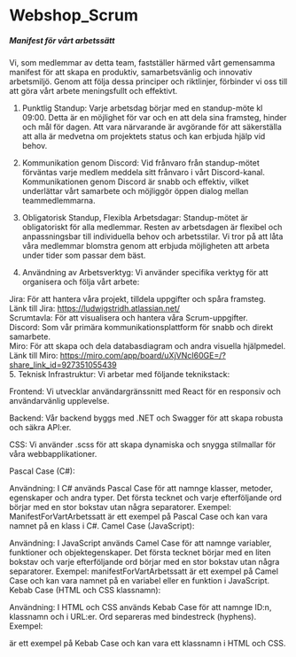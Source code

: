 # Webshop_Scrum

<h5>Manifest för vårt arbetssätt</h5>
Vi, som medlemmar av detta team, fastställer härmed vårt gemensamma manifest för att skapa en produktiv, samarbetsvänlig och innovativ arbetsmiljö. Genom att följa dessa principer och riktlinjer, förbinder vi oss till att göra vårt arbete meningsfullt och effektivt.

1. Punktlig Standup:
Varje arbetsdag börjar med en standup-möte kl 09:00. Detta är en möjlighet för var och en att dela sina framsteg, hinder och mål för dagen. Att vara närvarande är avgörande för att säkerställa att alla är medvetna om projektets status och kan erbjuda hjälp vid behov.

2. Kommunikation genom Discord:
Vid frånvaro från standup-mötet förväntas varje medlem meddela sitt frånvaro i vårt Discord-kanal. Kommunikationen genom Discord är snabb och effektiv, vilket underlättar vårt samarbete och möjliggör öppen dialog mellan teammedlemmarna.

3. Obligatorisk Standup, Flexibla Arbetsdagar:
Standup-mötet är obligatoriskt för alla medlemmar. Resten av arbetsdagen är flexibel och anpassningsbar till individuella behov och arbetsstilar. Vi tror på att låta våra medlemmar blomstra genom att erbjuda möjligheten att arbeta under tider som passar dem bäst.

4. Användning av Arbetsverktyg:
Vi använder specifika verktyg för att organisera och följa vårt arbete:

Jira: För att hantera våra projekt, tilldela uppgifter och spåra framsteg. <br>
Länk till Jira: https://ludwigstridh.atlassian.net/ <br>
Scrumtavla: För att visualisera och hantera våra Scrum-uppgifter. <br>
Discord: Som vår primära kommunikationsplattform för snabb och direkt samarbete. <br>
Miro: För att skapa och dela databasdiagram och andra visuella hjälpmedel. <br>
Länk till Miro: https://miro.com/app/board/uXjVNcI60GE=/?share_link_id=927351055439 <br>
5. Teknisk Infrastruktur:
Vi arbetar med följande teknikstack:

Frontend: Vi utvecklar användargränssnitt med React för en responsiv och användarvänlig upplevelse.

Backend: Vår backend byggs med .NET och Swagger för att skapa robusta och säkra API:er.

CSS: Vi använder .scss för att skapa dynamiska och snygga stilmallar för våra webbapplikationer.

Pascal Case (C#):

Användning: I C# används Pascal Case för att namnge klasser, metoder, egenskaper och andra typer. Det första tecknet och varje efterföljande ord börjar med en stor bokstav utan några separatorer.
Exempel: ManifestForVartArbetssatt är ett exempel på Pascal Case och kan vara namnet på en klass i C#.
Camel Case (JavaScript):

Användning: I JavaScript används Camel Case för att namnge variabler, funktioner och objektegenskaper. Det första tecknet börjar med en liten bokstav och varje efterföljande ord börjar med en stor bokstav utan några separatorer.
Exempel: manifestForVartArbetssatt är ett exempel på Camel Case och kan vara namnet på en variabel eller en funktion i JavaScript.
Kebab Case (HTML och CSS klassnamn):

Användning: I HTML och CSS används Kebab Case för att namnge ID:n, klassnamn och i URL:er. Ord separeras med bindestreck (hyphens).
Exempel: <div class="manifest-for-vart-arbetssatt"> är ett exempel på Kebab Case och kan vara ett klassnamn i HTML och CSS.
